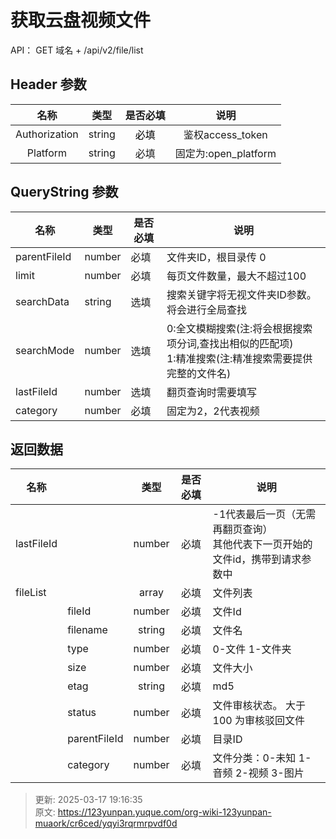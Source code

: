 # 获取云盘视频文件

API： GET 域名 + /api/v2/file/list

## Header 参数
| **名称** | **类型** | **是否必填** | **说明** |
| :---: | :---: | :---: | :---: |
| Authorization | string | <font style="color:#000000;">必填</font> | 鉴权access_token |
| Platform | string | 必填 | 固定为:open_platform |


## QueryString 参数
| **名称** | **类型** | **是否必填** | **说明** |
| --- | --- | --- | --- |
| parentFileId | number | 必填 | 文件夹ID，根目录传 0 |
| limit | number | 必填 | 每页文件数量，最大不超过100 |
| searchData | string | 选填 | 搜索关键字将无视文件夹ID参数。将会进行全局查找 |
| searchMode | number | 选填 | 0:全文模糊搜索(注:将会根据搜索项分词,查找出相似的匹配项)<br/>1:精准搜索(注:精准搜索需要提供完整的文件名) |
|  lastFileId | number | 选填 | 翻页查询时需要填写 |
| category | number | 必填 | 固定为2，2代表视频 |


## 返回数据
| **名称** | | **类型** | **是否必填** | **说明** |
| --- | --- | :---: | :---: | --- |
|  lastFileId<br/> | | number | 必填 | -1代表最后一页（无需再翻页查询）<br/>其他代表下一页开始的文件id，携带到请求参数中 |
| fileList | | array | 必填 | 文件列表 |
|  | fileId | number | 必填 | 文件Id |
|  | filename | string | 必填 | 文件名 |
|  | type | number | 必填 | 0-文件  1-文件夹 |
|  | size | number | 必填 | 文件大小 |
|  | etag | string | 必填 | md5 |
|  | status | number | 必填 | 文件审核状态。 大于 100 为审核驳回文件 |
|  | parentFileId | number | 必填 | 目录ID |
|  | category | number | 必填 | 文件分类：0-未知 1-音频 2-视频 3-图片 |




> 更新: 2025-03-17 19:16:35  
> 原文: <https://123yunpan.yuque.com/org-wiki-123yunpan-muaork/cr6ced/yqyi3rqrmrpvdf0d>